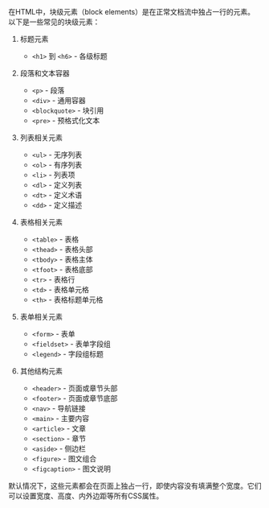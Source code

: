 在HTML中，块级元素（block elements）是在正常文档流中独占一行的元素。以下是一些常见的块级元素：

1. 标题元素
   - `<h1>` 到 `<h6>` - 各级标题

2. 段落和文本容器
   - `<p>` - 段落
   - `<div>` - 通用容器
   - `<blockquote>` - 块引用
   - `<pre>` - 预格式化文本

3. 列表相关元素
   - `<ul>` - 无序列表
   - `<ol>` - 有序列表
   - `<li>` - 列表项
   - `<dl>` - 定义列表
   - `<dt>` - 定义术语
   - `<dd>` - 定义描述

4. 表格相关元素
   - `<table>` - 表格
   - `<thead>` - 表格头部
   - `<tbody>` - 表格主体
   - `<tfoot>` - 表格底部
   - `<tr>` - 表格行
   - `<td>` - 表格单元格
   - `<th>` - 表格标题单元格

5. 表单相关元素
   - `<form>` - 表单
   - `<fieldset>` - 表单字段组
   - `<legend>` - 字段组标题

6. 其他结构元素
   - `<header>` - 页面或章节头部
   - `<footer>` - 页面或章节底部
   - `<nav>` - 导航链接
   - `<main>` - 主要内容
   - `<article>` - 文章
   - `<section>` - 章节
   - `<aside>` - 侧边栏
   - `<figure>` - 图文组合
   - `<figcaption>` - 图文说明

默认情况下，这些元素都会在页面上独占一行，即使内容没有填满整个宽度。它们可以设置宽度、高度、内外边距等所有CSS属性。